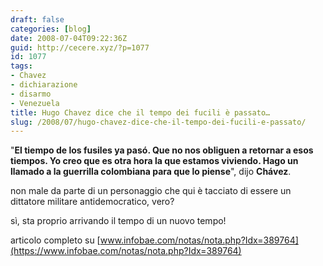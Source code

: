 ```yaml
---
draft: false
categories: [blog]
date: 2008-07-04T09:22:36Z
guid: http://cecere.xyz/?p=1077
id: 1077
tags:
- Chavez
- dichiarazione
- disarmo
- Venezuela
title: Hugo Chavez dice che il tempo dei fucili è passato…
slug: /2008/07/hugo-chavez-dice-che-il-tempo-dei-fucili-e-passato/
---
```


"**El tiempo de los fusiles ya pasó. Que no nos obliguen a retornar a esos tiempos. Yo creo que es otra hora la que estamos viviendo. Hago un llamado a la guerrilla colombiana para que lo piense**", dijo **Chávez**.

non male da parte di un personaggio che qui è tacciato di essere un dittatore militare antidemocratico, vero?

sì, sta proprio arrivando il tempo di un nuovo tempo!

articolo completo su [www.infobae.com/notas/nota.php?Idx=389764](https://www.infobae.com/notas/nota.php?Idx=389764)
